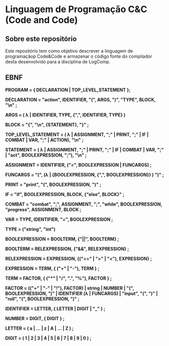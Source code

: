 # Linguagem de Programação C&C (Code and Code)

## Sobre este repositório

Este repositório tem como objetivo descrever a linguagem de programaçãop Code&Code e armazenar o código fonte do compilador desta desenvolvido para a disciplina de LogComp.

## EBNF

**PROGRAM = { DECLARATION | TOP_LEVEL_STATEMENT };**

**DECLARATION = "action", IDENTIFIER, "(", ARGS, ")", "TYPE", BLOCK, "\n" ;**

**ARGS = ( λ | IDENTIFIER, TYPE, {",", IDENTIFIER, TYPE} )**

**BLOCK = "{", "\n", {STATEMENT}, "}" ;**

**TOP_LEVEL_STATEMENT = ( λ | ASSIGNMENT, ";" | PRINT, ";" | IF | COMBAT | VAR, ";" | ACTION), "\n" ;**

**STATEMENT = ( λ | ASSIGNMENT, ";" | PRINT, ";" | IF | COMBAT | VAR, ";" | "act", BOOLEXPRESSION, ";"), "\n" ;**

**ASSIGNMENT = IDENTIFIER, ("=", BOOLEXPRESSION | FUNCARGS) ;**

**FUNCARGS = "(", (λ | {BOOLEXPRESSION, {",", BOOLEXPRESSION}} ) ")" ;**

**PRINT = "print", "(", BOOLEXPRESSION, ")" ;**

**IF = "if", BOOLEXPRESSION, BLOCK, {"else", BLOCK}" ;**

**COMBAT = "combat", ";", ASSIGNMENT, ";", "while", BOOLEXPRESSION, "progress", ASSIGNMENT, BLOCK ;**

**VAR = TYPE, IDENTIFIER, "=", BOOLEXPRESSION ;**

**TYPE = ("string", "int")**

**BOOLEXPRESSION = BOOLTERM, {"||", BOOLTERM} ;**

**BOOLTERM = RELEXPRESSION, {"&&", RELEXPRESSION} ;**

**RELEXPRESSION = EXPRESSION, {("==" | ">" | "<"), EXPRESSION} ;**

**EXPRESSION = TERM, { ("+" | "-"), TERM } ;**

**TERM = FACTOR, { ("*" | "/", ".", "%"), FACTOR } ;**

**FACTOR = (("+" | "-" | "!"), FACTOR) | string | NUMBER | "(", BOOLEXPRESSION, ")" | IDENTIFIER (λ | FUNCARGS) | "input", "(", ")" | "roll", "(", BOOLEXPRESSION, ")" ;**

**IDENTIFIER = LETTER, { LETTER | DIGIT | "_" } ;**

**NUMBER = DIGIT, { DIGIT } ;**

**LETTER = ( a | ... | z | A | ... | Z ) ;**

**DIGIT = ( 1 | 2 | 3 | 4 | 5 | 6 | 7 | 8 | 9 | 0 ) ;**